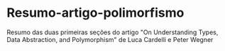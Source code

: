 # Resumo-artigo-polimorfismo
Resumo das duas primeiras seções do artigo "On Understanding Types, Data Abstraction, and Polymorphism"  de Luca Cardelli e Peter Wegner
